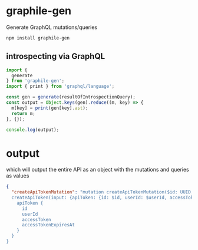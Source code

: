 # graphile-gen

Generate GraphQL mutations/queries

```sh
npm install graphile-gen
```

## introspecting via GraphQL

```js
import {
  generate
} from 'graphile-gen';
import { print } from 'graphql/language';

const gen = generate(resultOfIntrospectionQuery);
const output = Object.keys(gen).reduce((m, key) => {
  m[key] = print(gen[key].ast);
  return m;
}, {});

console.log(output);
```

# output

which will output the entire API as an object with the mutations and queries as values

```json
{
  "createApiTokenMutation": "mutation createApiTokenMutation($id: UUID, $userId: UUID!, $accessToken: String, $accessTokenExpiresAt: Datetime) {
  createApiToken(input: {apiToken: {id: $id, userId: $userId, accessToken: $accessToken, accessTokenExpiresAt: $accessTokenExpiresAt}}) {
    apiToken {
      id
      userId
      accessToken
      accessTokenExpiresAt
    }
  }
}
```
